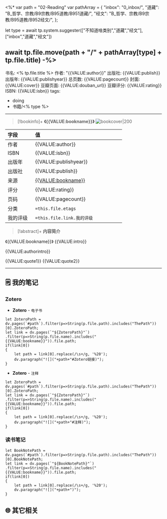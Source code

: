 <%*
var path = "02-Reading"
var pathArray = 
{
"inbox": "0_inbox/",
"道藏": "B_哲学、宗教/B9宗教/B95道教/B951道藏/",
"经文": "B_哲学、宗教/B9宗教/B95道教/B952经文/",
};

let type = await tp.system.suggester(["不知道啥类别","道藏","经文"],["inbox","道藏","经文"])

await tp.file.move(path + "/" + pathArray[type] + tp.file.title)
-%>
---
书名: <% tp.file.title %>
作者: "{{VALUE:author}}"
出版社: {{VALUE:publish}}
出版年: {{VALUE:publishyear}} 
总页数: {{VALUE:pagecount}}
封面: {{VALUE:cover}}
豆瓣页面: {{VALUE:douban_url}}
豆瓣评分: {{VALUE:rating}}
ISBN: {{VALUE:isbn}}
tags: 
- doing
- 书籍/<% type %>
---

> [!bookinfo]+ **《{{VALUE:bookname}}》**
> ![bookcover|200]({{VALUE:cover}})
>
| 字段   | 值                                       |
|:------ |:------------------------------------------ |
| 作者   | {{VALUE:author}}                           |
| ISBN   | {{VALUE:isbn}}                             |
| 出版年 | {{VALUE:publishyear}}                      |
| 出版社 | {{VALUE:publish}}                          |
| 来源   | [{{VALUE:bookname}}]({{VALUE:douban_url}}) |
| 评分   | {{VALUE:rating}}                           |
| 页码   | {{VALUE:pagecount}}                        |
| 分类   | `=this.file.etags`                       |
| 我的评级  | `=this.file.link.我的评级`                     |

  
> [!abstract]+ **内容简介**
>
《{{VALUE:bookname}}》
{{VALUE:intro}}

{{VALUE:authorintro}}

{{VALUE:quote1}}
{{VALUE:quote2}}

---

## 🗒️ 我的笔记

### Zotero

- **Zotero** - `电子书`

```dataviewjs
let ZoteroPath = dv.pages(`#path`).filter(p=>String(p.file.path).includes("ThePath"))[0].ZoteroPath;
let link = dv.pages(`"${ZoteroPath}"`)
.filter(p=>String(p.file.name).includes("{{VALUE:bookname}}")).file.path;
if(link[0])
{
	let path = link[0].replace(/\s+/g, '%20');
	dv.paragraph("![]("+path+"#Zotero链接)");
}
```

- **Zotero** - `注释`

```dataviewjs
let ZoteroPath = dv.pages(`#path`).filter(p=>String(p.file.path).includes("ThePath"))[0].ZoteroPath;
let link = dv.pages(`"${ZoteroPath}"`)
.filter(p=>String(p.file.name).includes("{{VALUE:bookname}}")).file.path;
if(link[0])
{
	let path = link[0].replace(/\s+/g, '%20');
	dv.paragraph("![]("+path+"#注释)");
}
```

### 读书笔记

```dataviewjs
let BookNotePath = dv.pages(`#path`).filter(p=>String(p.file.path).includes("ThePath"))[0].BookNotePath;
let link = dv.pages(`"${BookNotePath}"`)
.filter(p=>String(p.file.name).includes("{{VALUE:bookname}}")).file.path;
if(link[0])
{
	let path = link[0].replace(/\s+/g, '%20');
	dv.paragraph("![]("+path+")");
}
```



## 🌐 其它相关